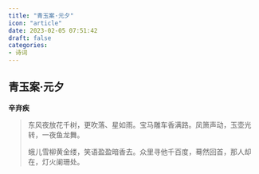 ```yaml
---
title: "青玉案·元夕"
icon: "article"
date: 2023-02-05 07:51:42
draft: false
categories:
- 诗词
---
```


## 青玉案·元夕
**辛弃疾**

> 东风夜放花千树，更吹落、星如雨。宝马雕车香满路。凤箫声动，玉壶光转，一夜鱼龙舞。
>
> 蛾儿雪柳黄金缕，笑语盈盈暗香去。众里寻他千百度，蓦然回首，那人却在，灯火阑珊处。

<!-- ![tulip](/hugo-blog/images/tulip200.png) -->
<!-- <img src="https://oldbig9.github.io/hugo-blog/images/tulip.png"> -->
